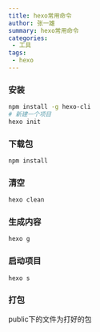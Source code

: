```yaml
---
title: hexo常用命令
author: 张一雄
summary: hexo常用命令
categories:
 - 工具
tags:
 - hexo
---
```


### 安装

```sh
npm install -g hexo-cli
# 新建一个项目
hexo init
```

### 下载包

```sh
npm install
```

### 清空

```sh
hexo clean
```

### 生成内容

```sh
hexo g
```

### 启动项目

```sh
hexo s
```

### 打包

public下的文件为打好的包
